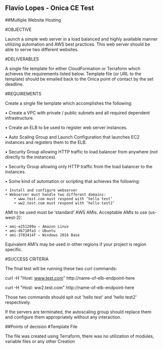 ## Flavio Lopes - Onica CE Test 

##Multiple Website Hosting

#OBJECTIVE

Launch a simple web server in a load balanced and highly available manner utilizing automation
and AWS best practices. This web server should be able to serve two different websites.

#DELIVERABLES

A single file template for either CloudFormation or Terraform which achieves the requirements
listed below. 
Template file (or URL to the template) should be emailed back to the Onica point of
contact by the set deadline.

#REQUIREMENTS

Create a single file template which accomplishes the following:

• Create a VPC with private / public subnets and all required dependent infrastructure.

• Create an ELB to be used to register web server instances.

• Auto Scaling Group and Launch Configuration that launches EC2 instances and registers
them to the ELB.

• Security Group allowing HTTP traffic to load balancer from anywhere (not directly to the
instances).

• Security Group allowing only HTTP traffic from the load balancer to the instances.

• Some kind of automation or scripting that achieves the following:

    • Install and configure webserver
    • Webserver must handle two different domains:
        • www.test.com must respond with ‘hello test’
        • ww2.test.com must respond with ‘hello test2’

AMI to be used must be ‘standard’ AWS AMIs. Acceptable AMIs to use (us-west-2):

    • ami-e251209a – Amazon Linux
    • ami-db710fa3 – Ubuntu
    • ami-3703414f – Windows 2016 Base

Equivalent AMI’s may be used in other regions if your project is region specific.


#SUCCESS CRITERIA

The final test will be running these two curl commands:

curl -H "Host: www.test.com" http://name-of-elb-endpoint-here

curl -H "Host: ww2.test.com" http://name-of-elb-endpoint-here

Those two commands should spit out 'hello test' and 'hello test2' respectively.

If the servers are terminated, the autoscaling group should replace them and configure them
appropriately without any interaction.

##Points of decision
#Template File

The file was created using Terraform, there was no utilization of modules, variable files or any other 
Creation
